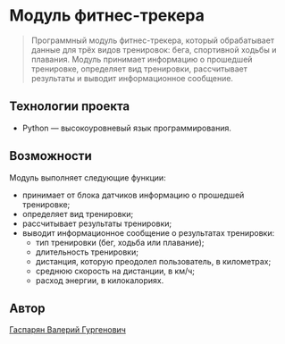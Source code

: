 # Модуль фитнес-трекера

> Программный модуль фитнес-трекера, который обрабатывает данные для трёх видов тренировок: бега, спортивной ходьбы и плавания. Модуль принимает информацию о прошедшей тренировке, определяет вид тренировки, рассчитывает результаты и выводит информационное сообщение.

## Технологии проекта

- Python — высокоуровневый язык программирования.

## Возможности

Модуль выполняет следующие функции:
* принимает от блока датчиков информацию о прошедшей тренировке;
* определяет вид тренировки;
* рассчитывает результаты тренировки;
* выводит информационное сообщение о результатах тренировки:
  * тип тренировки (бег, ходьба или плавание);
  * длительность тренировки;
  * дистанция, которую преодолел пользователь, в километрах;
  * среднюю скорость на дистанции, в км/ч;
  * расход энергии, в килокалориях.

## Автор
[Гаспарян Валерий Гургенович](https://github.com/V1olenceDev)
